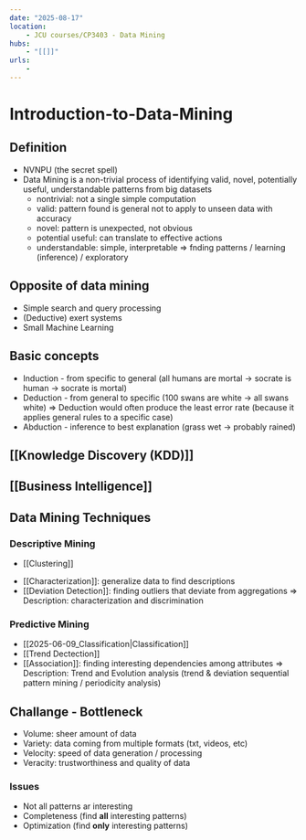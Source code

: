 ```yaml
---
date: "2025-08-17"
location: 
    - JCU courses/CP3403 - Data Mining
hubs: 
    - "[[]]"
urls:
    - 
---
```


# Introduction-to-Data-Mining

## Definition
+ NVNPU (the secret spell)
+ Data Mining is a non-trivial process of identifying valid, novel, potentially useful, understandable patterns from big datasets
    + nontrivial: not a single simple computation
    + valid: pattern found is general not to apply to unseen data with accuracy
    + novel: pattern is unexpected, not obvious
    + potential useful: can translate to effective actions
    + understandable: simple, interpretable
=> fnding patterns / learning (inference) / exploratory 

## Opposite of data mining
+ Simple search and query processing
+ (Deductive) exert systems
+ Small Machine Learning

## Basic concepts
+ Induction - from specific to general (all humans are mortal -> socrate is human -> socrate is mortal)
+ Deduction - from general to specific (100 swans are white -> all swans white)
=> Deduction would often produce the least error rate (because it applies general rules to a specific case)
+ Abduction - inference to best explanation (grass wet -> probably rained)

## [[Knowledge Discovery (KDD)]]
## [[Business Intelligence]]
## Data Mining Techniques

### Descriptive Mining
- [[Clustering]]
+ [[Characterization]]: generalize data to find descriptions
+ [[Deviation Detection]]: finding outliers that deviate from aggregations
=> Description: characterization and discrimination

### Predictive Mining
+ [[2025-06-09_Classification|Classification]]
+ [[Trend Dectection]]
+ [[Association]]: finding interesting dependencies among attributes
=> Description: Trend and Evolution analysis (trend & deviation  sequential pattern mining / periodicity analysis) 

## Challange - Bottleneck
+ Volume: sheer amount of data
+ Variety: data coming from multiple formats (txt, videos, etc)
+ Velocity: speed of data generation / processing
+ Veracity: trustworthiness and quality of data

### Issues
+ Not all patterns ar interesting
+ Completeness (find **all** interesting patterns)
+ Optimization (find **only** interesting patterns)
